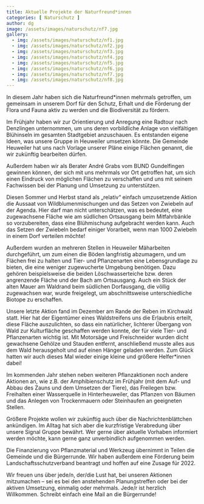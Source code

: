 ```yaml
---
title: Aktuelle Projekte der Naturfreund*innen
categories: [ Naturschutz ]
author: dg
image: /assets/images/naturschutz/nf7.jpg
gallery: 
  - img: /assets/images/naturschutz/nf1.jpg
  - img: /assets/images/naturschutz/nf2.jpg
  - img: /assets/images/naturschutz/nf3.jpg
  - img: /assets/images/naturschutz/nf4.jpg
  - img: /assets/images/naturschutz/nf5.jpg
  - img: /assets/images/naturschutz/nf6.jpg
  - img: /assets/images/naturschutz/nf7.jpg
  - img: /assets/images/naturschutz/nf8.jpg
---
```

In diesem Jahr haben sich die Naturfreund*innen mehrmals getroffen, um gemeinsam in unserem Dorf für den Schutz, Erhalt und die Förderung der Flora und Fauna aktiv zu werden und die Biodiversität zu fördern.

Im Frühjahr haben wir zur Orientierung und Anregung eine Radtour nach Denzlingen unternommen, um uns deren vorbildliche Anlage von vielfältigen Blühinseln im gesamten Stadtgebiet anzuschauen. Es entstanden eigene Ideen, was unsere Gruppe in Heuweiler umsetzen könnte. Die Gemeinde Heuweiler hat uns nach Vorlage unserer Pläne einige Flächen genannt, die wir zukünftig bearbeiten dürfen.

Außerdem haben wir als Berater André Grabs vom BUND Gundelfingen gewinnen können, der sich mit uns mehrmals vor Ort getroffen hat, um sich einen Eindruck von möglichen Flächen zu verschaffen und uns mit seinem Fachwissen bei der Planung und Umsetzung zu unterstützen.

Diesen Sommer und Herbst stand als „relativ“ einfach umzusetzende Aktion die Aussaat von Wildblumenmischungen und das Setzen von Zwiebeln auf der Agenda. Hier darf man nicht unterschätzen, was es bedeutet, eine zugewachsene Fläche wie am südlichen Ortsausgang beim Mitfahrbänkle so vorzubereiten, dass eine Blühmischung aufgebracht werden kann. Auch das Setzen der Zwiebeln bedarf einiger Vorarbeit, wenn man 1000 Zwiebeln in einem Dorf verteilen möchte!

Außerdem wurden an mehreren Stellen in Heuweiler Mäharbeiten durchgeführt, um zum einen die Böden langfristig abzumagern, und um Flächen frei zu halten und Tier- und Pflanzenarten eine Lebensgrundlage zu bieten, die eine weniger zugewucherte Umgebung benötigen. Dazu gehören beispielsweise die beiden Löschwasserteiche bzw. deren angrenzende Fläche und der Bach am Ortsausgang. Auch ein Stück der alten Mauer am Waldrand beim südlichen Dorfausgang, die völlig zugewachsen war, wurde freigelegt, um abschnittsweise unterschiedliche Biotope zu erschaffen.

Unsere letzte Aktion fand im Dezember am Rande der Reben im Kirchwald statt. Hier hat der Eigentümer eines Waldstreifens uns die Erlaubnis erteilt, diese Fläche auszulichten, so dass ein natürlicher, lichterer Übergang von Wald zur Kulturfläche geschaffen werden konnte, der für viele Tier- und Pflanzenarten wichtig ist. Mit Motorsäge und Freischneider wurden dicht gewachsene Gehölze und Stauden entfernt, anschließend musste alles aus dem Wald herausgeholt und auf einen Hänger geladen werden. Zum Glück hatten wir auch dieses Mal wieder einige kleine und größere Helfer*innen dabei!

Im kommenden Jahr stehen neben weiteren Pflanzaktionen noch andere Aktionen an, wie z.B. der Amphibienschutz im Frühjahr (mit dem Auf- und Abbau des Zauns und dem Umsetzen der Tiere), das Freilegen bzw. Freihalten einer Wasserquelle in Hinterheuweiler, das Pflanzen von Bäumen und das Anlegen von Trockenmauern oder Steinhaufen an geeigneten Stellen.

Größere Projekte wollen wir zukünftig auch über die Nachrichtenblättchen ankündigen. Im Alltag hat sich aber die kurzfristige Verabredung über unsere Signal Gruppe bewährt. Wer gerne über aktuelle Vorhaben informiert werden möchte, kann gerne ganz unverbindlich aufgenommen werden.

Die Finanzierung von Pflanzmaterial und Werkzeug übernimmt in Teilen die Gemeinde und die Bürgerrunde. Wir haben außerdem eine Förderung beim Landschaftsschutzverband beantragt und hoffen auf eine Zusage für 2022.

Wir freuen uns über jede/n, der/die Lust hat, bei unseren Aktionen mitzumachen – sei es bei den anstehenden Planungstreffen oder bei der aktiven Umsetzung, einmalig oder mehrmals. Jede/r ist herzlich Willkommen. Schreibt einfach eine Mail an die Bürgerrunde!